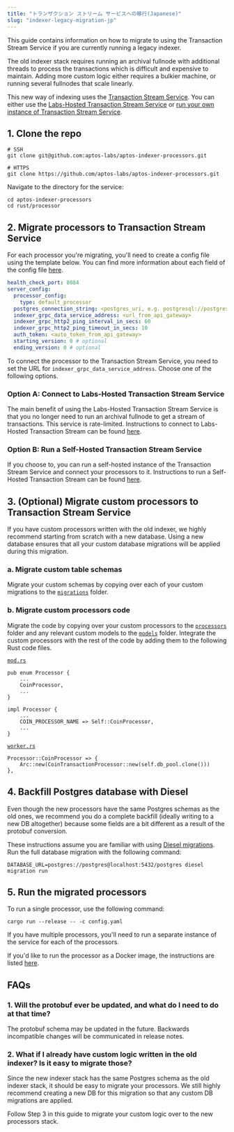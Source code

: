 ```yaml
---
title: "トランザクション ストリーム サービスへの移行(Japanese)"
slug: "indexer-legacy-migration-jp"
---
```


This guide contains information on how to migrate to using the Transaction Stream Service if you are currently running a legacy indexer.

The old indexer stack requires running an archival fullnode with additional threads to process the transactions which is difficult and expensive to maintain. Adding more custom logic either requires a bulkier machine, or running several fullnodes that scale linearly.

This new way of indexing uses the [Transaction Stream Service](https://aptos.dev/indexer/txn-stream/). You can either use the [Labs-Hosted Transaction Stream Service](https://aptos.dev/indexer/txn-stream/labs-hosted/) or [run your own instance of Transaction Stream Service](https://aptos.dev/indexer/txn-stream/self-hosted).

## 1. Clone the repo

```
# SSH
git clone git@github.com:aptos-labs/aptos-indexer-processors.git

# HTTPS
git clone https://github.com/aptos-labs/aptos-indexer-processors.git
```

Navigate to the directory for the service:

```
cd aptos-indexer-processors
cd rust/processor
```

## 2. Migrate processors to Transaction Stream Service

For each processor you're migrating, you'll need to create a config file using the template below. You can find more information about each field of the config file [here](https://aptos.dev/indexer/api/self-hosted/#configuration).

```yaml
health_check_port: 8084
server_config:
  processor_config:
    type: default_processor
  postgres_connection_string: <postgres_uri, e.g. postgresql://postgres:@localhost:5432/indexer>
  indexer_grpc_data_service_address: <url_from_api_gateway>
  indexer_grpc_http2_ping_interval_in_secs: 60
  indexer_grpc_http2_ping_timeout_in_secs: 10
  auth_token: <auto_token_from_api_gateway>
  starting_version: 0 # optional
  ending_version: 0 # optional
```

To connect the processor to the Transaction Stream Service, you need to set the URL for `indexer_grpc_data_service_address`. Choose one of the following options.

### Option A: Connect to Labs-Hosted Transaction Stream Service

The main benefit of using the Labs-Hosted Transaction Stream Service is that you no longer need to run an archival fullnode to get a stream of transactions. This service is rate-limited. Instructions to connect to Labs-Hosted Transaction Stream can be found [here](https://aptos.dev/indexer/txn-stream/labs-hosted).

### Option B: Run a Self-Hosted Transaction Stream Service

If you choose to, you can run a self-hosted instance of the Transaction Stream Service and connect your processors to it. Instructions to run a Self-Hosted Transaction Stream can be found [here](https://aptos.dev/indexer/txn-stream/self-hosted).

## 3. (Optional) Migrate custom processors to Transaction Stream Service

If you have custom processors written with the old indexer, we highly recommend starting from scratch with a new database. Using a new database ensures that all your custom database migrations will be applied during this migration.

### a. Migrate custom table schemas

Migrate your custom schemas by copying over each of your custom migrations to the [`migrations`](https://github.com/aptos-labs/aptos-indexer-processors/tree/main/rust/processor/migrations) folder.

### b. Migrate custom processors code

Migrate the code by copying over your custom processors to the [`processors`](https://github.com/aptos-labs/aptos-indexer-processors/tree/main/rust/processor) folder and any relevant custom models to the [`models`](https://github.com/aptos-labs/aptos-indexer-processors/tree/main/rust/processor/src/models) folder. Integrate the custom processors with the rest of the code by adding them to the following Rust code files.

[`mod.rs`](https://github.com/aptos-labs/aptos-indexer-processors/blob/main/rust/processor/src/processors/mod.rs)

```
pub enum Processor {
    ...
    CoinProcessor,
    ...
}

impl Processor {
    ...
    COIN_PROCESSOR_NAME => Self::CoinProcessor,
    ...
}
```

[`worker.rs`](https://github.com/aptos-labs/aptos-indexer-processors/blob/main/rust/processor/src/worker.rs)

```
Processor::CoinProcessor => {
    Arc::new(CoinTransactionProcessor::new(self.db_pool.clone()))
},
```

## 4. Backfill Postgres database with Diesel

Even though the new processors have the same Postgres schemas as the old ones, we recommend you do a complete backfill (ideally writing to a new DB altogether) because some fields are a bit different as a result of the protobuf conversion.

These instructions assume you are familiar with using [Diesel migrations](https://docs.rs/diesel_migrations/latest/diesel_migrations/). Run the full database migration with the following command:

```
DATABASE_URL=postgres://postgres@localhost:5432/postgres diesel migration run
```

## 5. Run the migrated processors

To run a single processor, use the following command:

```
cargo run --release -- -c config.yaml
```

If you have multiple processors, you'll need to run a separate instance of the service for each of the processors.

If you'd like to run the processor as a Docker image, the instructions are listed [here](https://aptos.dev/indexer/api/self-hosted#run-with-docker).

## FAQs

### 1. Will the protobuf ever be updated, and what do I need to do at that time?

The protobuf schema may be updated in the future. Backwards incompatible changes will be communicated in release notes.

### 2. What if I already have custom logic written in the old indexer? Is it easy to migrate those?

Since the new indexer stack has the same Postgres schema as the old indexer stack, it should be easy to migrate your processors. We still highly recommend creating a new DB for this migration so that any custom DB migrations are applied.

Follow Step 3 in this guide to migrate your custom logic over to the new processors stack.
